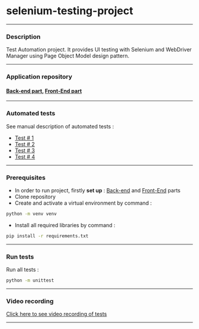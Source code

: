 # selenium-testing-project
- - -
### Description
Test Automation project. It provides UI testing with Selenium and WebDriver Manager using Page Object Model design pattern.
- - -
### Application repository
#### [Back-end part](https://github.com/Maksym637/flask-project), [Front-End part](https://github.com/Maksym637/frontend-project)
- - -
### Automated tests
See manual description of automated tests :
- [Test # 1](https://github.com/Maksym637/selenium-testing-project/issues/1)
- [Test # 2](https://github.com/Maksym637/selenium-testing-project/issues/2)
- [Test # 3](https://github.com/Maksym637/selenium-testing-project/issues/3)
- [Test # 4](https://github.com/Maksym637/selenium-testing-project/issues/4)
- - -
### Prerequisites
- In order to run project, firstly **set up** : [Back-end](https://github.com/Maksym637/flask-project) and [Front-End](https://github.com/Maksym637/frontend-project) parts
- Clone repository
- Create and activate a virtual environment by command :
```sh
python -m venv venv
```
- Install all required libraries by command :
```sh
pip install -r requirements.txt
```
- - -
### Run tests
Run all tests :
```sh
python -m unittest
```
- - -
### Video recording
[Click here to see video recording of tests](https://www.youtube.com/watch?v=AEd073_gTJQ)
- - -
